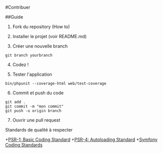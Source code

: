 #Contribuer

##Guide

1. Fork du repository (How to)

2. Installer le projet (voir README.md)

3. Créer une nouvelle branch
```
git branch yourbranch
```

4. Codez !

5. Tester l'application
```
bin/phpunit --coverage-html web/test-coverage
```

6. Commit et push du code

```
git add .
git commit -m "mon commit"
git push -u origin branch
```

7. Ouvrir une pull request

Standards de qualité à respecter

+[PSR-1: Basic Coding Standard](https://github.com/php-fig/fig-standards/blob/master/accepted/PSR-1-basic-coding-standard.md)
+[PSR-4: Autoloading Standard](https://github.com/php-fig/fig-standards/blob/master/accepted/PSR-4-autoloader.md)
+[Symfony Coding Standards](https://symfony.com/doc/current/contributing/code/standards.html)
